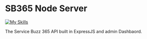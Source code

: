 # SB365 Node Server

[![My Skills](https://skillicons.dev/icons?i=nodejs,express,js,html,css)](https://skillicons.dev)

The Service Buzz 365 API built in ExpressJS and admin Dashbaord. 
